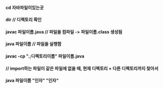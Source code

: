 #### cd 자바파일이있는곳

#### dir // 디렉토리 확인

#### javac 파일이름.java // 파일을 컴파일 -> 파일이름.class 생성됨

#### java 파일이름 // 파일을 실행함

#### javac -cp ".;디렉토리이름" 파일이름.java 
#### // import하는 파일이 같은 파일에 없을 때,  현재 디렉토리 + 다른 디렉토리까지 찾아서

#### java 파일이름 "인자" "인자"
